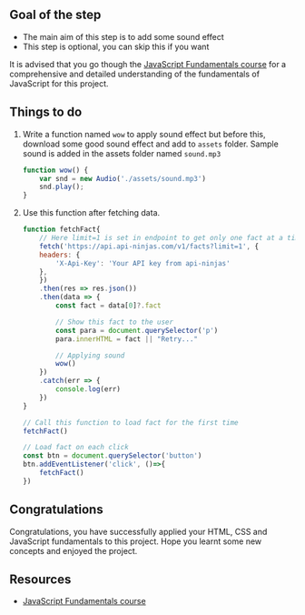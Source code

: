 ## Goal of the step

- The main aim of this step is to add some sound effect
- This step is optional, you can skip this if you want

It is advised that you go though the [JavaScript Fundamentals course](https://codedamn.com/learn/javascript-basics) for a comprehensive and detailed understanding of the fundamentals of JavaScript for this project.

## Things to do

1. Write a function named `wow` to apply sound effect but before this, download some good sound effect and add to `assets` folder. Sample sound is added in the assets folder named `sound.mp3`

    ```js
    function wow() {
        var snd = new Audio('./assets/sound.mp3')
        snd.play();
    }
    ```
2. Use this function after fetching data.

    ```js
    function fetchFact{
        // Here limit=1 is set in endpoint to get only one fact at a time, you can set more limit
        fetch('https://api.api-ninjas.com/v1/facts?limit=1', {
        headers: {
            'X-Api-Key': 'Your API key from api-ninjas'
        },
        })
        .then(res => res.json())
        .then(data => {
            const fact = data[0]?.fact

            // Show this fact to the user
            const para = document.querySelector('p')
            para.innerHTML = fact || "Retry..."

            // Applying sound
            wow()
        })
        .catch(err => {
            console.log(err)
        })
    }

    // Call this function to load fact for the first time
    fetchFact()

    // Load fact on each click
    const btn = document.querySelector('button')
    btn.addEventListener('click', ()=>{
        fetchFact()
    })
    ```

## Congratulations
Congratulations, you have successfully applied your HTML, CSS and JavaScript fundamentals to this project. Hope you learnt some new concepts and enjoyed the project.

## Resources
- [JavaScript Fundamentals course](https://codedamn.com/learn/javascript-basics)